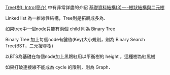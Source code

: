 [Tree(樹): Intro(簡介)](http://alrightchiu.github.io/SecondRound/treeshu-introjian-jie.html) 中有非常詳盡的介紹
[基礎資料結構(3) — -樹狀結構與二元樹](http://marklin-blog.logdown.com/posts/1526463)

Linked list 為一維線性結構，Tree則是拓展成多為．

如果tree中一個node只能有兩個 child 則為 Binary Tree

Binary Tree 加上每個node有鍵值(Key)大小規則，則為 Binary Search Tree(BST，二元搜尋樹)

以BTS為基礎在每個node加上黑跟紅用以平衡樹的 height ，這種樹為紅黑樹

如果打破連接線不能成為 cycle 的限制，則為 Graph．